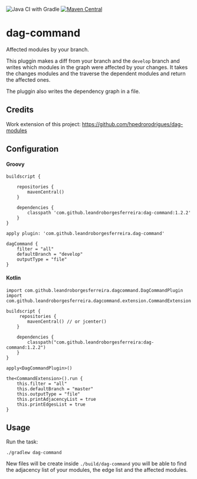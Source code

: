 
![Java CI with Gradle](https://github.com/leandroBorgesFerreira/dag-command/workflows/Java%20CI%20with%20Gradle/badge.svg) [![Maven Central](https://maven-badges.herokuapp.com/maven-central/com.github.leandroborgesferreira/dag-command/badge.svg)](https://maven-badges.herokuapp.com/maven-central/com.github.leandroborgesferreira/dag-command/)

# dag-command

Affected modules by your branch. 

This pluggin makes a diff from your branch and the `develop` branch and writes which modules in the graph were affected by your changes. It takes the changes modules and the traverse the dependent modules and return the affected ones. 

The pluggin also writes the dependency graph in a file. 

## Credits

Work extension of this project: https://github.com/hpedrorodrigues/dag-modules

## Configuration
#### Groovy

```
buildscript {

    repositories {
        mavenCentral()
    }

    dependencies {
	    classpath 'com.github.leandroborgesferreira:dag-command:1.2.2'
    }
}

apply plugin: 'com.github.leandroborgesferreira.dag-command'

dagCommand {
    filter = "all"
    defaultBranch = "develop"
    outputType = "file"
}
```

#### Kotlin

```
import com.github.leandroborgesferreira.dagcommand.DagCommandPlugin
import com.github.leandroborgesferreira.dagcommand.extension.CommandExtension

buildscript {
	 repositories {
    	mavenCentral() // or jcenter()
    }
    
    dependencies {
    	classpath("com.github.leandroborgesferreira:dag-command:1.2.2")
    }
}

apply<DagCommandPlugin>()

the<CommandExtension>().run {
    this.filter = "all"
    this.defaultBranch = "master"
    this.outputType = "file"
    this.printAdjacencyList = true
    this.printEdgesList = true
}
```


## Usage

Run the task:

```
./gradlew dag-command
```

New files will be create inside `./build/dag-command` you will be able to find the adjacency list of your modules, the edge list and the affected modules. 

